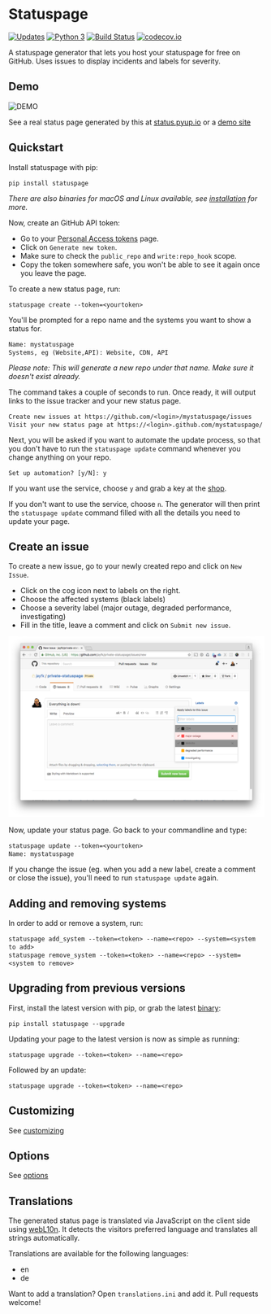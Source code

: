 # Statuspage

[![Updates](https://pyup.io/repos/github/jayfk/statuspage/shield.svg)](https://pyup.io/repos/github/jayfk/statuspage/)
[![Python 3](https://pyup.io/repos/github/jayfk/statuspage/python-3-shield.svg)](https://pyup.io/repos/github/jayfk/statuspage/)
[![Build Status](https://travis-ci.org/jayfk/statuspage.svg?branch=master)](https://travis-ci.org/jayfk/statuspage)
[![codecov.io](https://codecov.io/github/jayfk/statuspage/coverage.svg?branch=master)](https://codecov.io/github/jayfk/statuspage?branch=master)

A statuspage generator that lets you host your statuspage for free on GitHub. Uses 
issues to display incidents and labels for severity. 

## Demo

![DEMO](https://github.com/jayfk/statuspage/blob/master/demo.gif)

See a real status page generated by this at [status.pyup.io](http://status.pyup.io/) or a [demo site](https://jayfk.github.io/statuspage-demo/)

## Quickstart

Install statuspage with pip:

    pip install statuspage

*There are also binaries for macOS and Linux available, see [installation](docs/installation.md) for more.*

Now, create an GitHub API token:

- Go to your [Personal Access tokens](https://github.com/settings/tokens) page.
- Click on `Generate new token`. 
- Make sure to check the `public_repo` and `write:repo_hook` scope. 
- Copy the token somewhere safe, you won't be able to see it again once you leave the page.

To create a new status page, run:

    statuspage create --token=<yourtoken>
    
You'll be prompted for a repo name and the systems you want to show a status for.

    Name: mystatuspage
    Systems, eg (Website,API): Website, CDN, API
    
*Please note: This will generate a new repo under that name. Make sure it doesn't exist already.*
    
The command takes a couple of seconds to run. Once ready, it will output links to the issue tracker and your new status page.

    Create new issues at https://github.com/<login>/mystatuspage/issues
    Visit your new status page at https://<login>.github.com/mystatuspage/

Next, you will be asked if you want to automate the update process, so that you don't have to run
the `statuspage update` command whenever you change anything on your repo. 

    Set up automation? [y/N]: y

If you want use the service, choose `y` and grab a key at the [shop](https://www.statuspage-backend.com). 

If you don't want to use the service, choose `n`. The generator will then print the `statuspage update`
command filled with all the details you need to update your page.
     
## Create an issue

To create a new issue, go to your newly created repo and click on `New Issue`.

- Click on the cog icon next to labels on the right. 
- Choose the affected systems (black labels)
- Choose a severity label (major outage, degraded performance, investigating)
- Fill in the title, leave a comment and click on `Submit new issue`.

![Add New Issue](docs/new_issue.png)

Now, update your status page. Go back to your commandline and type:

    statuspage update --token=<yourtoken>
    Name: mystatuspage

If you change the issue (eg. when you add a new label, create a comment or close the issue), you'll
need to run `statuspage update` again.

## Adding and removing systems

In order to add or remove a system, run:

    statuspage add_system --token=<token> --name=<repo> --system=<system to add>
    statuspage remove_system --token=<token> --name=<repo> --system=<system to remove>

## Upgrading from previous versions

First, install the latest version with pip, or grab the latest [binary](docs/installation.md):

    pip install statuspage --upgrade

Updating your page to the latest version is now as simple as running:

    statuspage upgrade --token=<token> --name=<repo>

Followed by an update:
    
    statuspage upgrade --token=<token> --name=<repo>

## Customizing
See [customizing](docs/customizing.md)

## Options
See [options](docs/options.md)

## Translations
The generated status page is translated via JavaScript on the client side using [webL10n](https://github.com/fabi1cazenave/webL10n). It detects the visitors preferred language and translates all strings automatically. 

Translations are available for the following languages: 

- en
- de

Want to add a translation? Open `translations.ini` and add it. Pull requests welcome!
